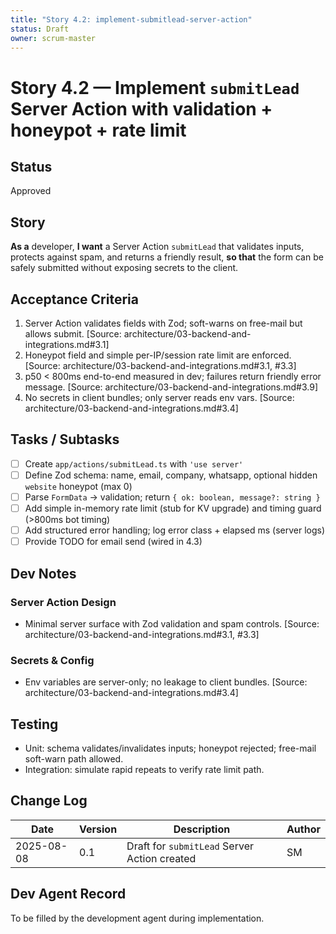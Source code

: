 ```yaml
---
title: "Story 4.2: implement-submitlead-server-action"
status: Draft
owner: scrum-master
---
```


# Story 4.2 — Implement `submitLead` Server Action with validation + honeypot + rate limit

## Status
Approved

## Story
**As a** developer,
**I want** a Server Action `submitLead` that validates inputs, protects against spam, and returns a friendly result,
**so that** the form can be safely submitted without exposing secrets to the client.

## Acceptance Criteria
1. Server Action validates fields with Zod; soft-warns on free-mail but allows submit. [Source: architecture/03-backend-and-integrations.md#3.1]
2. Honeypot field and simple per-IP/session rate limit are enforced. [Source: architecture/03-backend-and-integrations.md#3.1, #3.3]
3. p50 < 800ms end-to-end measured in dev; failures return friendly error message. [Source: architecture/03-backend-and-integrations.md#3.9]
4. No secrets in client bundles; only server reads env vars. [Source: architecture/03-backend-and-integrations.md#3.4]

## Tasks / Subtasks
- [ ] Create `app/actions/submitLead.ts` with `'use server'`
- [ ] Define Zod schema: name, email, company, whatsapp, optional hidden `website` honeypot (max 0)
- [ ] Parse `FormData` → validation; return `{ ok: boolean, message?: string }`
- [ ] Add simple in-memory rate limit (stub for KV upgrade) and timing guard (>800ms bot timing)
- [ ] Add structured error handling; log error class + elapsed ms (server logs)
- [ ] Provide TODO for email send (wired in 4.3)

## Dev Notes

### Server Action Design
- Minimal server surface with Zod validation and spam controls. [Source: architecture/03-backend-and-integrations.md#3.1, #3.3]

### Secrets & Config
- Env variables are server-only; no leakage to client bundles. [Source: architecture/03-backend-and-integrations.md#3.4]

## Testing
- Unit: schema validates/invalidates inputs; honeypot rejected; free-mail soft-warn path allowed.
- Integration: simulate rapid repeats to verify rate limit path.

## Change Log
| Date       | Version | Description                                   | Author |
|------------|---------|-----------------------------------------------|--------|
| 2025-08-08 | 0.1     | Draft for `submitLead` Server Action created  | SM     |

## Dev Agent Record
To be filled by the development agent during implementation.


